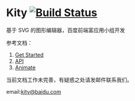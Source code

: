 Kity [![Build Status](https://travis-ci.org/fex-team/kity.svg?branch=dev)](https://travis-ci.org/fex-team/kity)
=======
基于 SVG 的图形编辑器，百度前端富应用小组开发

参考文档：

1. [Get Started](doc/Get%20Started.md)
2. [API](doc/API.md)
3. [Animate](doc/Animate%20API.md)

当前文档工作未完善，有疑惑之处请发邮件联系我们。

email:kity@baidu.com